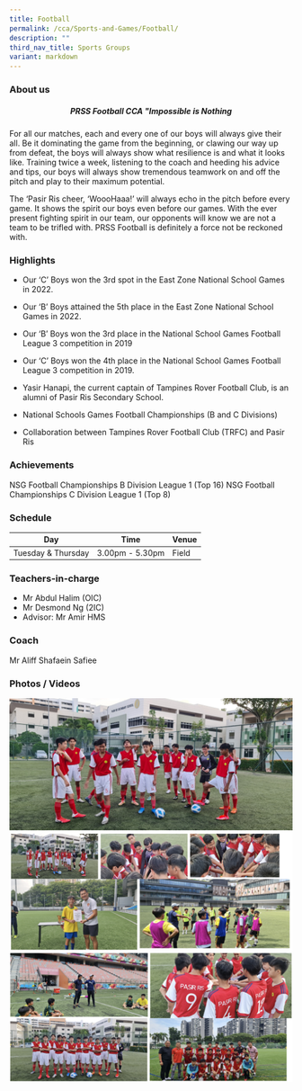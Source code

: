 ```yaml
---
title: Football
permalink: /cca/Sports-and-Games/Football/
description: ""
third_nav_title: Sports Groups
variant: markdown
---
```

### **About us**

##### <center>**PRSS Football CCA "Impossible is Nothing**</center> 

For all our matches, each and every one of our boys will always give their all. Be it dominating the game from the beginning, or clawing our way up from defeat, the boys will always show what resilience is and what it looks like. Training twice a week, listening to the coach and heeding his advice and tips, our boys will always show tremendous teamwork on and off the pitch and play to their maximum potential.&nbsp;&nbsp;

The ‘Pasir Ris cheer, ‘WoooHaaa!’ will always echo in the pitch before every game. It shows the spirit our boys even before our games. With the ever present fighting spirit in our team, our opponents will know we are not a team to be trifled with. PRSS Football is definitely a force not be reckoned with.

### **Highlights**

*   Our ‘C’ Boys won the 3rd spot in the East Zone National School Games in 2022.
*   Our ‘B’ Boys attained the 5th place in the East Zone National School Games in 2022.
*   Our ‘B’ Boys won the 3rd place in the National School Games Football&nbsp; League 3 competition in 2019
*   Our ‘C’ Boys won the 4th place in the National School Games Football League 3 competition in 2019.
*   Yasir Hanapi, the current captain of Tampines Rover Football Club, is an alumni of Pasir Ris Secondary School.

* National Schools Games Football Championships (B and C Divisions)
* Collaboration between Tampines Rover Football Club (TRFC) and Pasir Ris 

### **Achievements**

NSG Football Championships B Division League 1 (Top 16) 
NSG Football Championships C Division League 1 (Top 8)

### **Schedule**

| Day | Time | Venue |
| -------- | -------- | -------- |
| Tuesday &amp; Thursday | 3.00pm - 5.30pm | Field |


### **Teachers-in-charge**

* Mr Abdul Halim (OIC)
* Mr Desmond Ng (2IC)
* Advisor: Mr Amir HMS

### **Coach**

Mr Aliff Shafaein Safiee

### **Photos / Videos**

![](/images/20220422_072741.jpeg)
![](/images/football2.png)
![](/images/football3.png)